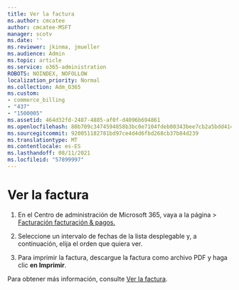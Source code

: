 ```yaml
---
title: Ver la factura
ms.author: cmcatee
author: cmcatee-MSFT
manager: scotv
ms.date: ''
ms.reviewer: jkinma, jmueller
ms.audience: Admin
ms.topic: article
ms.service: o365-administration
ROBOTS: NOINDEX, NOFOLLOW
localization_priority: Normal
ms.collection: Adm_O365
ms.custom:
- commerce_billing
- "437"
- "1500005"
ms.assetid: 464d32fd-2487-4885-af0f-d4096b694861
ms.openlocfilehash: 80b709c3474594858b3bc0e7104fdeb00343bee7cb2a5bdd414b791a1cb49564
ms.sourcegitcommit: 920051182781bd97ce4d4d6fbd268cb37b84d239
ms.translationtype: MT
ms.contentlocale: es-ES
ms.lasthandoff: 08/11/2021
ms.locfileid: "57899997"
---
```

# <a name="view-my-bill-or-invoice"></a>Ver la factura

1. En el Centro de administración de Microsoft 365, vaya  a la página \> [Facturación facturación & pagos.](https://go.microsoft.com/fwlink/p/?linkid=848039)

2. Seleccione un intervalo de fechas de la lista desplegable y, a continuación, elija el orden que quiera ver.

3. Para imprimir la factura, descargue la factura como archivo PDF y haga clic **en Imprimir**.

Para obtener más información, consulte [Ver la factura](https://docs.microsoft.com/microsoft-365/commerce/billing-and-payments/view-your-bill-or-invoice).
